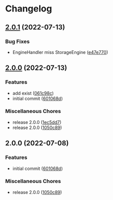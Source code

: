 # Changelog

## [2.0.1](https://github.com/depixy/storage/compare/v2.0.0...v2.0.1) (2022-07-13)


### Bug Fixes

* EngineHandler miss StorageEngine ([e47e770](https://github.com/depixy/storage/commit/e47e770bcb42335b7a398076a7f806953fea850c))

## [2.0.0](https://github.com/depixy/storage/compare/v2.0.0...v2.0.0) (2022-07-13)


### Features

* add exist ([061c98c](https://github.com/depixy/storage/commit/061c98ca43ecd5a5cedd159730ff71f795b0a6da))
* initial commit ([601068d](https://github.com/depixy/storage/commit/601068db0d5dbdfc4796f9f259e466d244d64f2f))


### Miscellaneous Chores

* release 2.0.0 ([1ec5dd7](https://github.com/depixy/storage/commit/1ec5dd7e5f7636740d555860e2b9ffed5ae2ffdc))
* release 2.0.0 ([1050c89](https://github.com/depixy/storage/commit/1050c892211b7780666752880564323002e9166f))

## 2.0.0 (2022-07-08)


### Features

* initial commit ([601068d](https://github.com/depixy/storage/commit/601068db0d5dbdfc4796f9f259e466d244d64f2f))


### Miscellaneous Chores

* release 2.0.0 ([1050c89](https://github.com/depixy/storage/commit/1050c892211b7780666752880564323002e9166f))
